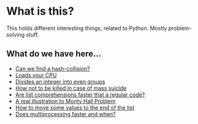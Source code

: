 



# What is this?

This holds different interesting things, related to Python. Mostly problem-solving
stuff.

## What do we have here...

- [Can we find a hash-collision?](./Hash_Collisions/main.py)
- [Loads your CPU](./CPU_Loader.py)
- [Divides an integer into even groups](./Even_Groups.py)
- [How not to be killed in case of mass suicide](./Josephus_Permutation.py)
- [Are list comprehensions faster that a regular code?](./List_Comprehension_Speed.py)
- [A real illustration to Monty Hall Problem](./Monty_Hall_Problem.py)
- [How to move some values to the end of the list](./Move_Values_Permutations.py)
- [Does multiprocessing faster and when?](./Paralellism_for_CPU_bound_tasks.py)